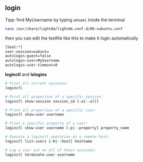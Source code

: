 ## login

Tipp: find MyUsername by typing `whoami` inside the terminal
```bash
nano /usr/share/lightdm/lightdm.conf.d/60-xubuntu.conf
```

then you can edit the textfile like this to make it login automatically
```bash
[Seat:*]
user-session=xubuntu
autologin-guest=false
autologin-user=MyUsername 
autologin-user-timeout=0
```

**loginctl** and **lslogins**
```bash
# Print all current sessions:
loginctl

# Print all properties of a specific session:
loginctl show-session session_id [-a|--all]

# Print all properties of a specific user:
loginctl show-user username

# Print a specific property of a user:
loginctl show-user username [-p|--property] property_name

# Execute a loginctl operation on a remote host:
loginctl list-users [-H|--host] hostname

# Log a user out on all of their sessions:
loginctl terminate-user username
```
